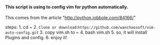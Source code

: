 #### This script is using to config vim for python automatically.

This comes from the article "http://python.jobbole.com/84166/"

steps:
	1. cd ~
    2. `Clone or download`:`https://github.com/wanchaosoft/vim-auto-config.git`
	3. copy vim.sh to ~
	4. bash vim.sh
	5. so, it will install Plugins and config.
	6. enjoy it!